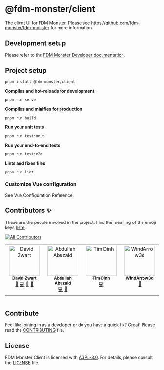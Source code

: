 # @fdm-monster/client

The client UI for FDM Monster. Please see https://github.com/fdm-monster/fdm-monster for more information.

## Development setup

Please refer to the [FDM Monster Developer documentation](https://docs.fdm-monster.net/development_setup/setup_client.html).

## Project setup
```
pnpm install @fdm-monster/client
```

**Compiles and hot-reloads for development**
```
pnpm run serve
```

**Compiles and minifies for production**
```
pnpm run build
```

**Run your unit tests**
```
pnpm run test:unit
```

**Run your end-to-end tests**
```
pnpm run test:e2e
```

**Lints and fixes files**
```
pnpm run lint
```
### Customize Vue configuration
See [Vue Configuration Reference](https://cli.vuejs.org/config/).

## Contributors ✨

These are the people involved in the project.  Find the meaning of the emoji keys [here](https://allcontributors.org/docs/en/emoji-key).

<!-- ALL-CONTRIBUTORS-BADGE:START - Do not remove or modify this section -->
[![All Contributors](https://img.shields.io/badge/all_contributors-4-orange.svg?style=flat-square)](#contributors-)
<!-- ALL-CONTRIBUTORS-BADGE:END -->

<!-- ALL-CONTRIBUTORS-LIST:START - Do not remove or modify this section -->
<!-- prettier-ignore-start -->
<!-- markdownlint-disable -->
<table>
  <tbody>
    <tr>
      <td align="center" valign="top" width="14.28%"><a href="https://github.com/davidzwa"><img src="https://avatars.githubusercontent.com/u/6005355?v=4?s=100" width="100px;" alt="David Zwart"/><br /><sub><b>David Zwart</b></sub></a><br /><a href="https://github.com/fdm-monster/fdm-monster-client/issues?q=author%3Adavidzwa" title="Bug reports">🐛</a> <a href="https://github.com/fdm-monster/fdm-monster-client/commits?author=davidzwa" title="Code">💻</a> <a href="#maintenance-davidzwa" title="Maintenance">🚧</a> <a href="#userTesting-davidzwa" title="User Testing">📓</a></td>
      <td align="center" valign="top" width="14.28%"><a href="https://github.com/Abdullah-Abuzaid"><img src="https://avatars.githubusercontent.com/u/61384954?v=4?s=100" width="100px;" alt="Abdullah Abuzaid"/><br /><sub><b>Abdullah Abuzaid</b></sub></a><br /><a href="https://github.com/fdm-monster/fdm-monster-client/commits?author=Abdullah-Abuzaid" title="Code">💻</a> <a href="https://github.com/fdm-monster/fdm-monster-client/issues?q=author%3AAbdullah-Abuzaid" title="Bug reports">🐛</a></td>
      <td align="center" valign="top" width="14.28%"><a href="https://github.com/timmiedinnie"><img src="https://avatars.githubusercontent.com/u/3026022?v=4?s=100" width="100px;" alt="Tim Dinh"/><br /><sub><b>Tim Dinh</b></sub></a><br /><a href="https://github.com/fdm-monster/fdm-monster-client/commits?author=timmiedinnie" title="Code">💻</a></td>
      <td align="center" valign="top" width="14.28%"><a href="https://github.com/WindArrow3d"><img src="https://avatars.githubusercontent.com/u/91099282?v=4?s=100" width="100px;" alt="WindArrow3d"/><br /><sub><b>WindArrow3d</b></sub></a><br /><a href="https://github.com/fdm-monster/fdm-monster-client/issues?q=author%3AWindArrow3d" title="Bug reports">🐛</a></td>
    </tr>
  </tbody>
</table>

<!-- markdownlint-restore -->
<!-- prettier-ignore-end -->

<!-- ALL-CONTRIBUTORS-LIST:END -->

<!-- ALL-CONTRIBUTORS-LIST:START - Do not remove or modify this section -->
<!-- prettier-ignore-start -->
<!-- markdownlint-disable -->
<!-- markdownlint-restore -->
<!-- prettier-ignore-end -->

<table></table>

<!-- ALL-CONTRIBUTORS-LIST:END -->

## Contribute

Feel like joining in as a developer or do you have a quick fix? Great! Please read
the [CONTRIBUTING](https://github.com/fdm-monster/fdm-monster/blob/develop/CONTRIBUTING.md) file.

## License

FDM Monster Client is licensed with [AGPL-3.0](LICENSE). For details, please consult the [LICENSE](LICENSE) file.
